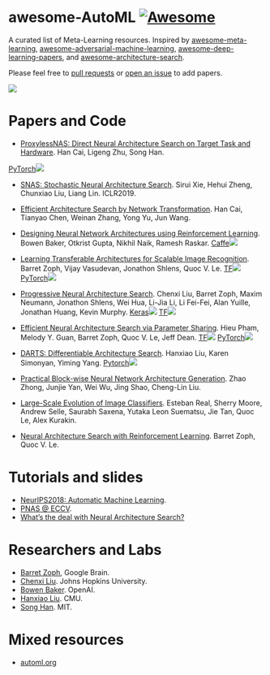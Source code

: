 # awesome-AutoML [![Awesome](https://awesome.re/badge.svg)](https://awesome.re)

A curated list of Meta-Learning resources. Inspired by [awesome-meta-learning](https://github.com/dragen1860/awesome-meta-learning), [awesome-adversarial-machine-learning](https://github.com/yenchenlin/awesome-adversarial-machine-learning), [awesome-deep-learning-papers](https://github.com/terryum/awesome-deep-learning-papers), and [awesome-architecture-search](https://github.com/markdtw/awesome-architecture-search).

Please feel free to [pull requests](https://github.com/dragen1860/awesome-AutoML/pulls) or [open an issue](https://github.com/dragen1860/awesome-AutoML/issues) to add papers.

![](heart.gif)

# Papers and Code

* [ProxylessNAS: Direct Neural Architecture Search on Target Task and Hardware](https://hanlab.mit.edu/projects/proxylessNAS/). Han Cai, Ligeng Zhu, Song Han.

[PyTorch![](github.jpg)](https://github.com/MIT-HAN-LAB/ProxylessNAS)

* [SNAS: Stochastic Neural Architecture Search](https://arxiv.org/abs/1812.09926). Sirui Xie, Hehui Zheng, Chunxiao Liu, Liang Lin. ICLR2019.

* [Efficient Architecture Search by Network Transformation](https://arxiv.org/abs/1707.04873). Han Cai, Tianyao Chen, Weinan Zhang, Yong Yu, Jun Wang.

* [Designing Neural Network Architectures using Reinforcement Learning](https://arxiv.org/abs/1611.02167). Bowen Baker, Otkrist Gupta, Nikhil Naik, Ramesh Raskar.
[Caffe![](github.jpg)](https://github.com/bowenbaker/metaqnn)

* [Learning Transferable Architectures for Scalable Image Recognition](https://arxiv.org/abs/1707.07012). Barret Zoph, Vijay Vasudevan, Jonathon Shlens, Quoc V. Le.
[TF![](github.jpg)](https://github.com/tensorflow/models/tree/master/research/slim/nets/nasnet)
[PyTorch![](github.jpg)](https://github.com/wandering007/nasnet-pytorch)

* [Progressive Neural Architecture Search](https://arxiv.org/abs/1712.00559). Chenxi Liu, Barret Zoph, Maxim Neumann, Jonathon Shlens, Wei Hua, Li-Jia Li, Li Fei-Fei, Alan Yuille, Jonathan Huang, Kevin Murphy.
[Keras![](github.jpg)](https://github.com/titu1994/progressive-neural-architecture-search)
[TF![](github.jpg)](https://github.com/chenxi116/PNASNet.TF)


* [Efficient Neural Architecture Search via Parameter Sharing](https://arxiv.org/abs/1802.03268). Hieu Pham, Melody Y. Guan, Barret Zoph, Quoc V. Le, Jeff Dean.
[TF![](github.jpg)](https://github.com/melodyguan/enas) [PyTorch![](github.jpg)](https://github.com/carpedm20/ENAS-pytorch)

* [DARTS: Differentiable Architecture Search](https://arxiv.org/abs/1806.09055). Hanxiao Liu, Karen Simonyan, Yiming Yang.
[Pytorch![](github.jpg)](https://github.com/quark0/darts)

* [Practical Block-wise Neural Network Architecture Generation](https://arxiv.org/abs/1708.05552). Zhao Zhong, Junjie Yan, Wei Wu, Jing Shao, Cheng-Lin Liu.

* [Large-Scale Evolution of Image Classifiers](https://arxiv.org/abs/1703.01041). Esteban Real, Sherry Moore, Andrew Selle, Saurabh Saxena, Yutaka Leon Suematsu, Jie Tan, Quoc Le, Alex Kurakin.

* [Neural Architecture Search with Reinforcement Learning](https://arxiv.org/abs/1611.01578). Barret Zoph, Quoc V. Le.

# Tutorials and slides

* [NeurIPS2018: Automatic Machine Learning](https://www.facebook.com/nipsfoundation/videos/199543964204829/).
* [PNAS @ ECCV](https://cs.jhu.edu/~cxliu/slides/pnas-talk-eccv.pdf).
* [What’s the deal with Neural Architecture Search?](https://determined.ai/blog/neural-architecture-search)

# Researchers and Labs

* [Barret Zoph](http://barretzoph.github.io/), Google Brain.
* [Chenxi Liu](http://www.cs.jhu.edu/~cxliu/). Johns Hopkins University.
* [Bowen Baker](https://bowenbaker.github.io/). OpenAI.
* [Hanxiao Liu](http://www.cs.cmu.edu/~hanxiaol/). CMU.
* [Song Han](https://songhan.mit.edu/). MIT.

# Mixed resources

* [automl.org](https://www.automl.org/)
